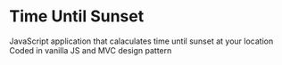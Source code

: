 # Time Until Sunset

JavaScript application that calaculates time until sunset at your location\
Coded in vanilla JS and MVC design pattern

